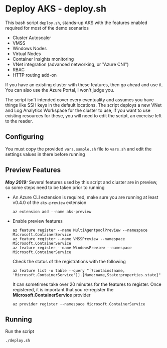 # Deploy AKS - deploy.sh
This bash script `deploy.sh`, stands-up AKS with the features enabled required for most of the demo scenarios

- Cluster Autoscaler
- VMSS
- Windows Nodes
- Virtual Nodes
- Container Insights monitoring
- VNet integration (advanced networking, or "Azure CNI")
- RBAC
- HTTP routing add-on 

If you have an existing cluster with these features, then go ahead and use it.  
You can also use the Azure Portal, I won't judge you.

The script isn't intended cover every eventuality and assumes you have things like SSH keys in the default locations. The script deploys a new VNet and Log Analytics Workspace for the cluster to use, if you want to use existing resources for these, you will need to edit the script, an exercise left to the reader.

## Configuring
You must copy the provided `vars.sample.sh` file to `vars.sh` and edit the settings values in there before running

## Preview Features

***May 2019:*** Several features used by this script and cluster are in preview, so some steps need to be taken prior to running

- An Azure CLI extension is required, make sure you are running at least v0.4.0 of the `aks-preview` extension
    ```
    az extension add --name aks-preview
    ```

- Enable preview features

    ```
    az feature register --name MultiAgentpoolPreview --namespace Microsoft.ContainerService
    az feature register --name VMSSPreview --namespace Microsoft.ContainerService
    az feature register --name WindowsPreview --namespace Microsoft.ContainerService
    ```

    Check the status of the registrations with the following
    ```
    az feature list -o table --query "[?contains(name, 'Microsoft.ContainerService')].{Name:name,State:properties.state}"
    ```

    It can sometimes take over 20 minutes for the features to register. Once registered, it is important that you re-register the **Microsoft.ContainerService** provider
    ```
    az provider register --namespace Microsoft.ContainerService
    ```

## Running
Run the script
```
./deploy.sh
```
